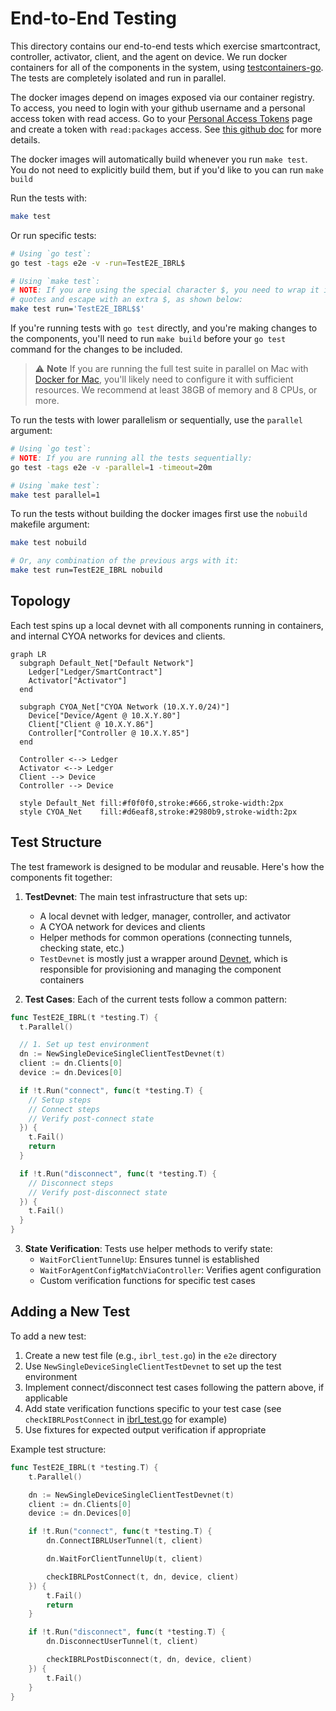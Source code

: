 # End-to-End Testing

This directory contains our end-to-end tests which exercise smartcontract, controller, activator, client, and the agent on device. We run docker containers for all of the components in the system, using [testcontainers-go](https://github.com/testcontainers/testcontainers-go). The tests are completely isolated and run in parallel.

The docker images depend on images exposed via our container registry. To access, you need to login with your github username and a personal access token with read access. Go to your [Personal Access Tokens](https://github.com/settings/tokens) page and create a token with `read:packages` access. See [this github doc](https://docs.github.com/en/packages/working-with-a-github-packages-registry/working-with-the-container-registry#authenticating-with-a-personal-access-token-classic) for more details.

The docker images will automatically build whenever you run `make test`. You do not need to explicitly build them, but if you'd like to you can run `make build`

Run the tests with:

```sh
make test
```

Or run specific tests:
```sh
# Using `go test`:
go test -tags e2e -v -run=TestE2E_IBRL$

# Using `make test`:
# NOTE: If you are using the special character $, you need to wrap it in single
# quotes and escape with an extra $, as shown below:
make test run='TestE2E_IBRL$$'
```

If you're running tests with `go test` directly, and you're making changes to the components, you'll need to run `make build` before your `go test` command for the changes to be included.

> ⚠️ **Note**
> If you are running the full test suite in parallel on Mac with [Docker for Mac](https://docs.docker.com/desktop/setup/install/mac-install/), you'll likely need to configure it with sufficient resources. We recommend at least 38GB of memory and 8 CPUs, or more.

To run the tests with lower parallelism or sequentially, use the `parallel` argument:

```sh
# Using `go test`:
# NOTE: If you are running all the tests sequentially:
go test -tags e2e -v -parallel=1 -timeout=20m

# Using `make test`:
make test parallel=1
```

To run the tests without building the docker images first use the `nobuild` makefile argument:

```sh
make test nobuild

# Or, any combination of the previous args with it:
make test run=TestE2E_IBRL nobuild
```

## Topology

Each test spins up a local devnet with all components running in containers, and internal CYOA networks for devices and clients.

```mermaid
graph LR
  subgraph Default_Net["Default Network"]
    Ledger["Ledger/SmartContract"]
    Activator["Activator"]
  end

  subgraph CYOA_Net["CYOA Network (10.X.Y.0/24)"]
    Device["Device/Agent @ 10.X.Y.80"]
    Client["Client @ 10.X.Y.86"]
    Controller["Controller @ 10.X.Y.85"]
  end

  Controller <--> Ledger
  Activator <--> Ledger
  Client --> Device
  Controller --> Device

  style Default_Net fill:#f0f0f0,stroke:#666,stroke-width:2px
  style CYOA_Net    fill:#d6eaf8,stroke:#2980b9,stroke-width:2px
```

## Test Structure

The test framework is designed to be modular and reusable. Here's how the components fit together:

1. **TestDevnet**: The main test infrastructure that sets up:
   - A local devnet with ledger, manager, controller, and activator
   - A CYOA network for devices and clients
   - Helper methods for common operations (connecting tunnels, checking state, etc.)
   - `TestDevnet` is mostly just a wrapper around [Devnet](./internal/devnet/devnet.go), which is responsible for provisioning and managing the component containers

2. **Test Cases**: Each of the current tests follow a common pattern:
  ```go
  func TestE2E_IBRL(t *testing.T) {
    t.Parallel()

    // 1. Set up test environment
    dn := NewSingleDeviceSingleClientTestDevnet(t)
    client := dn.Clients[0]
    device := dn.Devices[0]

    if !t.Run("connect", func(t *testing.T) {
      // Setup steps
      // Connect steps
      // Verify post-connect state
    }) {
      t.Fail()
      return
    }

    if !t.Run("disconnect", func(t *testing.T) {
      // Disconnect steps
      // Verify post-disconnect state
    }) {
      t.Fail()
    }
  }
  ```

3. **State Verification**: Tests use helper methods to verify state:
   - `WaitForClientTunnelUp`: Ensures tunnel is established
   - `WaitForAgentConfigMatchViaController`: Verifies agent configuration
   - Custom verification functions for specific test cases

## Adding a New Test

To add a new test:

1. Create a new test file (e.g., `ibrl_test.go`) in the `e2e` directory
2. Use `NewSingleDeviceSingleClientTestDevnet` to set up the test environment
3. Implement connect/disconnect test cases following the pattern above, if applicable
4. Add state verification functions specific to your test case (see `checkIBRLPostConnect` in [ibrl_test.go](ibrl_test.go) for example)
5. Use fixtures for expected output verification if appropriate

Example test structure:
```go
func TestE2E_IBRL(t *testing.T) {
	t.Parallel()

	dn := NewSingleDeviceSingleClientTestDevnet(t)
	client := dn.Clients[0]
	device := dn.Devices[0]

	if !t.Run("connect", func(t *testing.T) {
		dn.ConnectIBRLUserTunnel(t, client)

		dn.WaitForClientTunnelUp(t, client)

		checkIBRLPostConnect(t, dn, device, client)
	}) {
		t.Fail()
		return
	}

	if !t.Run("disconnect", func(t *testing.T) {
		dn.DisconnectUserTunnel(t, client)

		checkIBRLPostDisconnect(t, dn, device, client)
	}) {
		t.Fail()
	}
}
```
